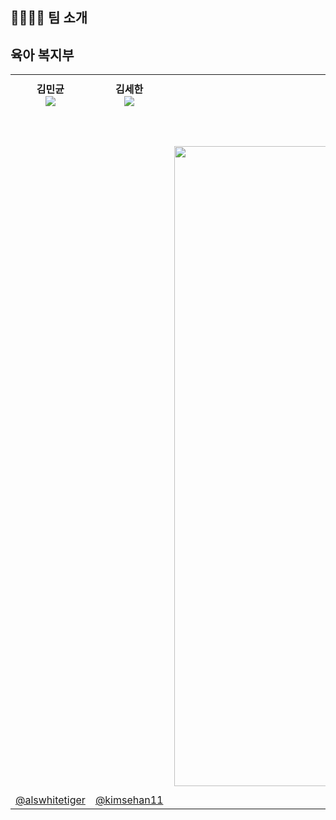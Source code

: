 ## 👨‍👩‍👧‍👦 팀 소개

<h2>육아 복지부</h2>

<table align="center">
  <tr>
    <td align="center" valign="top" style="padding: 10px;">
      <strong>김민균</strong><br/>
      <img src= 
    </td>
    <td align="center" valign="top" style="padding: 10px;">
      <strong>김세한</strong><br/>
      <img src=
    </td>
    <td align="center" valign="top" style="padding: 10px;">
      <strong>김수현</strong><br/>
      <br><br/>
      <br><br/>
      <img src=<img width="1024" height="1024" alt="수현" src="https://github.com/user-attachments/assets/b3101204-db35-48ed-823c-66e9e441ccba" />
    </td>
    <td align="center" valign="top" style="padding: 10px;">
      <strong>정의중</strong><br/>
      <img src=<img width="1024" height="1024" alt="의중" src="https://github.com/user-attachments/assets/c0790bf8-cc79-4e38-b0d1-b49a27eadbab" />
    </td>
    <td align="center" valign="top" style="padding: 10px;">
      <strong>최우진</strong><br/>
      <img src=<img width="1024" height="1024" alt="우진" src="https://github.com/user-attachments/assets/d8451ecc-a69e-46ec-b00f-dbd2eefec6e0" />
    </td>
  </tr>
  <tr>
    <td align="center"><a href="https://github.com/alswhitetiger">@alswhitetiger</a></td>
    <td align="center"><a href="https://github.com/kimsehan11">@kimsehan11</a></td>
    <td align="center"><a href="https://github.com/K-SH98">@K-SH98</a></td>
    <td align="center"><a href="https://github.com/uii42">@uii42</a></td>
    <td align="center"><a href="https://github.com/CHUH00">@CHUH00</a></td>
  </tr>
</table>

<br><br/>


